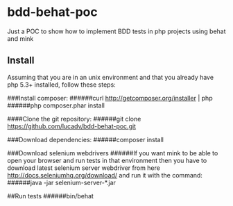bdd-behat-poc
=============

Just a POC to show how to implement BDD tests in php projects using behat and mink

## Install
Assuming that you are in an unix environment and that you already have php 5.3+ installed, follow these steps:

###Install composer: 
######curl http://getcomposer.org/installer | php
######php composer.phar install

####Clone the git repository:
######git clone https://github.com/lucadv/bdd-behat-poc.git

###Download dependencies:
######composer install

###Download selenium webdrivers
######If you want mink to be able to open your browser and run tests in that environment then you have to download latest selenium server webdriver from here http://docs.seleniumhq.org/download/ and run it with the command:
######java -jar selenium-server-*.jar


##Run tests
######bin/behat 
